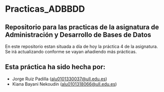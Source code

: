 # Practicas_ADBBDD

## Repositorio para las practicas de la asignatura de Administración y Desarrollo de Bases de Datos

En este repositorio estan situada a día de hoy la práctica 4 de la asignatura. Se irá actualizando conforme se vayan añadiendo más prácticas.

## Esta práctica ha sido hecha por:
- Jorge Ruiz Padilla (alu0101330037@ull.edu.es)
- Kiana Bayani Nekoudin (alu0101318066@ull.edu.es)

